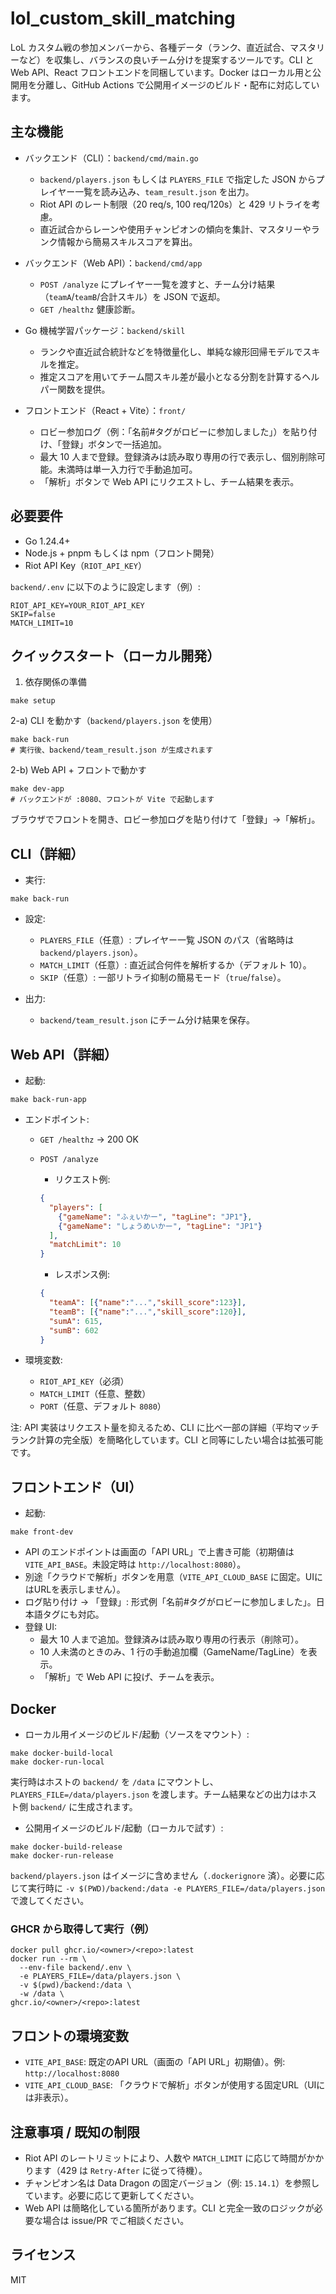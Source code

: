 # lol_custom_skill_matching

LoL カスタム戦の参加メンバーから、各種データ（ランク、直近試合、マスタリーなど）を収集し、バランスの良いチーム分けを提案するツールです。CLI と Web API、React フロントエンドを同梱しています。Docker はローカル用と公開用を分離し、GitHub Actions で公開用イメージのビルド・配布に対応しています。

## 主な機能
- バックエンド（CLI）：`backend/cmd/main.go`
  - `backend/players.json` もしくは `PLAYERS_FILE` で指定した JSON からプレイヤー一覧を読み込み、`team_result.json` を出力。
  - Riot API のレート制限（20 req/s, 100 req/120s）と 429 リトライを考慮。
  - 直近試合からレーンや使用チャンピオンの傾向を集計、マスタリーやランク情報から簡易スキルスコアを算出。

- バックエンド（Web API）：`backend/cmd/app`
  - `POST /analyze` にプレイヤー一覧を渡すと、チーム分け結果（`teamA`/`teamB`/合計スキル）を JSON で返却。
  - `GET /healthz` 健康診断。

- Go 機械学習パッケージ：`backend/skill`
  - ランクや直近試合統計などを特徴量化し、単純な線形回帰モデルでスキルを推定。
  - 推定スコアを用いてチーム間スキル差が最小となる分割を計算するヘルパー関数を提供。

- フロントエンド（React + Vite）：`front/`
  - ロビー参加ログ（例：「名前#タグがロビーに参加しました」）を貼り付け、「登録」ボタンで一括追加。
  - 最大 10 人まで登録。登録済みは読み取り専用の行で表示し、個別削除可能。未満時は単一入力行で手動追加可。
  - 「解析」ボタンで Web API にリクエストし、チーム結果を表示。

## 必要要件
- Go 1.24.4+
- Node.js + pnpm もしくは npm（フロント開発）
- Riot API Key（`RIOT_API_KEY`）

`backend/.env` に以下のように設定します（例）:

```
RIOT_API_KEY=YOUR_RIOT_API_KEY
SKIP=false
MATCH_LIMIT=10
```

## クイックスタート（ローカル開発）
1) 依存関係の準備

```
make setup
```

2-a) CLI を動かす（`backend/players.json` を使用）

```
make back-run
# 実行後、backend/team_result.json が生成されます
```

2-b) Web API + フロントで動かす

```
make dev-app
# バックエンドが :8080、フロントが Vite で起動します
```

ブラウザでフロントを開き、ロビー参加ログを貼り付けて「登録」→「解析」。

## CLI（詳細）
- 実行:

```
make back-run
```

- 設定:
  - `PLAYERS_FILE`（任意）: プレイヤー一覧 JSON のパス（省略時は `backend/players.json`）。
  - `MATCH_LIMIT`（任意）: 直近試合何件を解析するか（デフォルト 10）。
  - `SKIP`（任意）: 一部リトライ抑制の簡易モード（`true`/`false`）。

- 出力:
  - `backend/team_result.json` にチーム分け結果を保存。

## Web API（詳細）
- 起動:

```
make back-run-app
```

- エンドポイント:
  - `GET /healthz` → 200 OK
  - `POST /analyze`
    - リクエスト例:

    ```json
    {
      "players": [
        {"gameName": "ふぇいかー", "tagLine": "JP1"},
        {"gameName": "しょうめいかー", "tagLine": "JP1"}
      ],
      "matchLimit": 10
    }
    ```

    - レスポンス例:

    ```json
    {
      "teamA": [{"name":"...","skill_score":123}],
      "teamB": [{"name":"...","skill_score":120}],
      "sumA": 615,
      "sumB": 602
    }
    ```

- 環境変数:
  - `RIOT_API_KEY`（必須）
  - `MATCH_LIMIT`（任意、整数）
  - `PORT`（任意、デフォルト `8080`）

注: API 実装はリクエスト量を抑えるため、CLI に比べ一部の詳細（平均マッチランク計算の完全版）を簡略化しています。CLI と同等にしたい場合は拡張可能です。

## フロントエンド（UI）
- 起動:

```
make front-dev
```

- API のエンドポイントは画面の「API URL」で上書き可能（初期値は `VITE_API_BASE`。未設定時は `http://localhost:8080`）。
- 別途「クラウドで解析」ボタンを用意（`VITE_API_CLOUD_BASE` に固定。UIにはURLを表示しません）。
- ログ貼り付け → 「登録」: 形式例「名前#タグがロビーに参加しました」。日本語タグにも対応。
- 登録 UI:
  - 最大 10 人まで追加。登録済みは読み取り専用の行表示（削除可）。
  - 10 人未満のときのみ、1 行の手動追加欄（GameName/TagLine）を表示。
  - 「解析」で Web API に投げ、チームを表示。

## Docker
- ローカル用イメージのビルド/起動（ソースをマウント）:

```
make docker-build-local
make docker-run-local
```

実行時はホストの `backend/` を `/data` にマウントし、`PLAYERS_FILE=/data/players.json` を渡します。チーム結果などの出力はホスト側 `backend/` に生成されます。

- 公開用イメージのビルド/起動（ローカルで試す）:

```
make docker-build-release
make docker-run-release
```

`backend/players.json` はイメージに含めません（`.dockerignore` 済）。必要に応じて実行時に `-v $(PWD)/backend:/data -e PLAYERS_FILE=/data/players.json` で渡してください。

### GHCR から取得して実行（例）

```
docker pull ghcr.io/<owner>/<repo>:latest
docker run --rm \
  --env-file backend/.env \
  -e PLAYERS_FILE=/data/players.json \
  -v $(pwd)/backend:/data \
  -w /data \
ghcr.io/<owner>/<repo>:latest
```


## フロントの環境変数
- `VITE_API_BASE`: 既定のAPI URL（画面の「API URL」初期値）。例: `http://localhost:8080`
- `VITE_API_CLOUD_BASE`: 「クラウドで解析」ボタンが使用する固定URL（UIには非表示）。



## 注意事項 / 既知の制限
- Riot API のレートリミットにより、人数や `MATCH_LIMIT` に応じて時間がかかります（429 は `Retry-After` に従って待機）。
- チャンピオン名は Data Dragon の固定バージョン（例: `15.14.1`）を参照しています。必要に応じて更新してください。
- Web API は簡略化している箇所があります。CLI と完全一致のロジックが必要な場合は issue/PR でご相談ください。

## ライセンス

MIT

